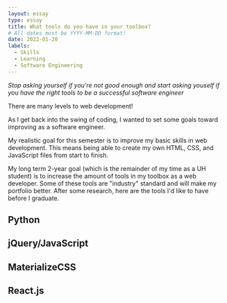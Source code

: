 ```yaml
---
layout: essay
type: essay
title: What tools do you have in your toolbox?
# All dates must be YYYY-MM-DD format!
date: 2022-01-20
labels:
  - Skills
  - Learning
  - Software Engineering
---
```


*Stop asking yourself if you're not good enough and start asking youself if you have the right tools to be a successful software engineer*

There are many levels to web development! 

As I get back into the swing of coding, I wanted to set some goals toward improving as a software engineer.

My realistic goal for this semester is to improve my basic skills in web development. This means being able to create my own HTML, CSS, and JavaScript files from start to finish.

My long term 2-year goal (which is the remainder of my time as a UH student) is to increase the amount of tools in my toolbox as a web developer. Some of these tools are "industry" standard and will make my portfolio better. After some research, here are the tools I'd like to have before I graduate.

## Python

## jQuery/JavaScript

## MaterializeCSS

## React.js
